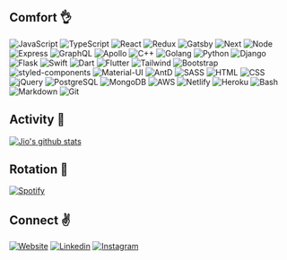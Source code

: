 ## Comfort :ok_hand: 
![JavaScript](https://img.shields.io/badge/JavaScript-F7DF1E?style=for-the-badge&logo=javascript&logoColor=black)
![TypeScript](	https://img.shields.io/badge/TypeScript-007ACC?style=for-the-badge&logo=typescript&logoColor=white)
![React](https://img.shields.io/badge/React-20232A?style=for-the-badge&logo=react&logoColor=61DAFB)
![Redux](https://img.shields.io/badge/Redux-593D88?style=for-the-badge&logo=redux&logoColor=white)
![Gatsby](https://img.shields.io/badge/Gatsby-663399?style=for-the-badge&logo=gatsby&logoColor=white)
![Next](https://img.shields.io/badge/nextjs-%23000000.svg?&style=for-the-badge&logo=next.js&logoColor=white)
![Node](https://img.shields.io/badge/Node.js-43853D?style=for-the-badge&logo=node.js&logoColor=white)
![Express](https://img.shields.io/badge/Express.js-404D59?style=for-the-badge)
![GraphQL](https://img.shields.io/badge/-GraphQL-E10098?style=for-the-badge&logo=graphql)
![Apollo](https://img.shields.io/badge/-ApolloGraphQL-311C87?style=for-the-badge&logo=apollo-graphql)
![C++](https://img.shields.io/badge/c++-%2300599C.svg?&style=for-the-badge&logo=c%2B%2B&ogoColor=white)
![Golang](https://img.shields.io/badge/Go-00ADD8?style=for-the-badge&logo=go&logoColor=white)
![Python](https://img.shields.io/badge/Python-14354C?style=for-the-badge&logo=python&logoColor=white)
![Django](https://img.shields.io/badge/Django-092E20?style=for-the-badge&logo=django&logoColor=white)
![Flask](https://img.shields.io/badge/Flask-000000?style=for-the-badge&logo=flask&logoColor=white)
![Swift](https://img.shields.io/badge/Swift-FA7343?style=for-the-badge&logo=swift&logoColor=white)
![Dart](https://img.shields.io/badge/Dart-0175C2?style=for-the-badge&logo=dart&logoColor=white)
![Flutter](https://img.shields.io/badge/Flutter-02569B?style=for-the-badge&logo=flutter&logoColor=white)
![Tailwind](https://img.shields.io/badge/Tailwind_CSS-38B2AC?style=for-the-badge&logo=tailwind-css&logoColor=white)
![Bootstrap](https://img.shields.io/badge/Bootstrap-563D7C?style=for-the-badge&logo=bootstrap&logoColor=white)
![styled-components](https://img.shields.io/badge/styled--components-DB7093?style=for-the-badge&logo=styled-components&logoColor=white)
![Material-UI](https://img.shields.io/badge/Material--UI-0081CB?style=for-the-badge&logo=material-ui&logoColor=white)
![AntD](https://img.shields.io/badge/-AntDesign-%230170FE?&style=for-the-badge&logo=ant-design&logoColor=white)
![SASS](https://img.shields.io/badge/Sass-CC6699?style=for-the-badge&logo=sass&logoColor=white)
![HTML](https://img.shields.io/badge/HTML5-E34F26?style=for-the-badge&logo=html5&logoColor=white)
![CSS](https://img.shields.io/badge/CSS3-1572B6?style=for-the-badge&logo=css3&logoColor=white)
![jQuery](https://img.shields.io/badge/jQuery-0769AD?style=for-the-badge&logo=jquery&logoColor=white)
![PostgreSQL](https://img.shields.io/badge/PostgreSQL-316192?style=for-the-badge&logo=postgresql&logoColor=white)
![MongoDB](https://img.shields.io/badge/MongoDB-4EA94B?style=for-the-badge&logo=mongodb&logoColor=white)
![AWS](https://img.shields.io/badge/Amazon_AWS-232F3E?style=for-the-badge&logo=amazon-aws&logoColor=white)
![Netlify](https://img.shields.io/badge/Netlify-00C7B7?style=for-the-badge&logo=netlify&logoColor=white)
![Heroku](https://img.shields.io/badge/Heroku-430098?style=for-the-badge&logo=heroku&logoColor=white)
![Bash](https://img.shields.io/badge/Shell_Script-121011?style=for-the-badge&logo=gnu-bash&logoColor=white)
![Markdown](https://img.shields.io/badge/Markdown-000000?style=for-the-badge&logo=markdown&logoColor=white)
![Git](https://img.shields.io/badge/git%20-%23F05033.svg?&style=for-the-badge&logo=git&logoColor=white)

## Activity :metal: 
[![Jio's github stats](https://github-readme-stats.vercel.app/api?username=lockjio&theme=vue&count_private=true&hide=issues,stars&show_icons=true)](https://github.com/lockjio)

## Rotation :call_me_hand: 
[![Spotify](https://novatorem-8xegmkvk9.vercel.app/api/spotify)](https://open.spotify.com/user/jiyooo)

## Connect :v: 
[![Website](https://img.shields.io/badge/Gatsby-663399?style=for-the-badge&logo=gatsby&logoColor=white)](https://jbuenviaje.com/)
[![Linkedin](https://img.shields.io/badge/LinkedIn-0077B5?style=for-the-badge&logo=linkedin&logoColor=white)](https://linkedin.com/in/lockjio/)
[![Instagram](https://img.shields.io/badge/Instagram-E4405F?style=for-the-badge&logo=instagram&logoColor=white)](https://instagram.com/seijhyo/)
